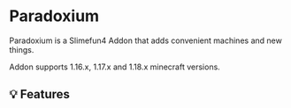 # Paradoxium
Paradoxium is a Slimefun4 Addon that adds convenient machines and new things.

Addon supports 1.16.x, 1.17.x and 1.18.x minecraft versions.

## :bulb: Features 
